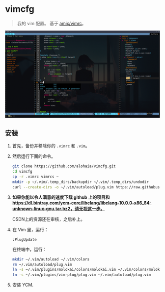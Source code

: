 # vimcfg

> 我的 vim 配置。
> 基于 [amix/vimrc](https://github.com/amix/vimrc)。

![](https://github.com/alohaia/photos/blob/master/showvim.png)

## 安装

1. 首先，备份并移除你的 `.vimrc` 和 `.vim`。

2. 然后运行下面的命令。

   ```bash
   git clone https://github.com/alohaia/vimcfg.git
   cd vimcfg
   cp -r .vimrc vimrcs ~
   mkdir -p ~/.vim/.temp_dirs/backupdir ~/.vim/.temp_dirs/undodir
   curl --create-dirs -o ~/.vim/autoload/plug.vim https://raw.githubusercontent.com/junegunn/vim-plug/master/plug.vim
   ```

3. **如果你能以令人满意的速度下载 github 上的项目和 https://dl.bintray.com/ycm-core/libclang/libclang-10.0.0-x86_64-unknown-linux-gnu.tar.bz2，请无视这一步。**
   
   CSDN上的资源还在审核，之后补上。

4. 在 Vim 里，运行：

   ```
   :PlugUpdate
   ```

   在终端中，运行：

   ```bash
   mkdir ~/.vim/autoload ~/.vim/colors
   rm ~/.vim/autoload/plug.vim
   ln -s ~/.vim/plugins/molokai/colors/molokai.vim ~/.vim/colors/molokai.vim
   ln -s ~/.vim/plugins/vim-plug/plug.vim ~/.vim/autoload/plug.vim
   ```

5. 安装 YCM.

